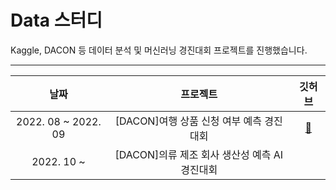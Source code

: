 # Data 스터디
Kaggle, DACON 등 데이터 분석 및 머신러닝 경진대회 프로젝트를 진행했습니다.
***
| 날짜 | 프로젝트 | 깃허브 | 
| :---: | :---: | :---: |
|2022. 08 ~ 2022. 09|[DACON]여행 상품 신청 여부 예측 경진대회|[🌱](https://github.com/nxkyoungeun/DataStudy/tree/main/%EC%97%AC%ED%96%89%EC%83%81%ED%92%88%EC%8B%A0%EC%B2%AD%EC%97%AC%EB%B6%80%EC%98%88%EC%B8%A1)|
|2022. 10 ~ |[DACON]의류 제조 회사 생산성 예측 AI 경진대회| | 
